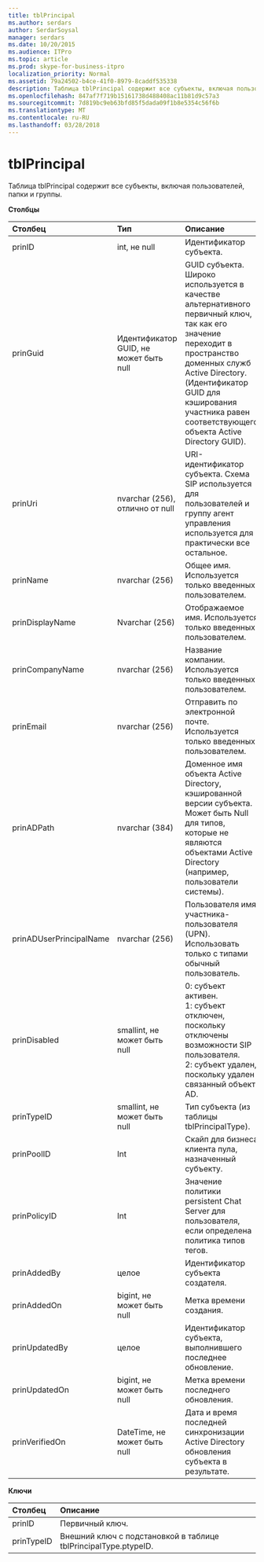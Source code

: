 ```yaml
---
title: tblPrincipal
ms.author: serdars
author: SerdarSoysal
manager: serdars
ms.date: 10/20/2015
ms.audience: ITPro
ms.topic: article
ms.prod: skype-for-business-itpro
localization_priority: Normal
ms.assetid: 79a24502-b4ce-41f0-8979-8caddf535338
description: Таблица tblPrincipal содержит все субъекты, включая пользователей, папки и группы.
ms.openlocfilehash: 847af7f719b15161738d488408ac11b81d9c57a3
ms.sourcegitcommit: 7d819bc9eb63bfd85f5dada09f1b8e5354c56f6b
ms.translationtype: MT
ms.contentlocale: ru-RU
ms.lasthandoff: 03/28/2018
---
```

# <a name="tblprincipal"></a>tblPrincipal
 
Таблица tblPrincipal содержит все субъекты, включая пользователей, папки и группы.
  
**Столбцы**

|**Столбец**|**Тип**|**Описание**|
|:-----|:-----|:-----|
|prinID  <br/> |int, не null  <br/> |Идентификатор субъекта.  <br/> |
|prinGuid  <br/> |Идентификатор GUID, не может быть null  <br/> |GUID субъекта. Широко используется в качестве альтернативного первичный ключ, так как его значение переходит в пространство доменных служб Active Directory. (Идентификатор GUID для кэширования участника равен соответствующего объекта Active Directory GUID).  <br/> |
|prinUri  <br/> |nvarchar (256), отлично от null  <br/> |URI-идентификатор субъекта. Схема SIP используется для пользователей и группу агент управления используется для практически все остальное.  <br/> |
|prinName  <br/> |nvarchar (256)  <br/> |Общее имя. Используется только введенных пользователем.  <br/> |
|prinDisplayName  <br/> |Nvarchar (256)  <br/> |Отображаемое имя. Используется только введенных пользователем.  <br/> |
|prinCompanyName  <br/> |nvarchar (256)  <br/> |Название компании. Используется только введенных пользователем.  <br/> |
|prinEmail  <br/> |nvarchar (256)  <br/> |Отправить по электронной почте. Используется только введенных пользователем.  <br/> |
|prinADPath  <br/> |nvarchar (384)  <br/> |Доменное имя объекта Active Directory, кэшированной версии субъекта. Может быть Null для типов, которые не являются объектами Active Directory (например, пользователи системы).  <br/> |
|prinADUserPrincipalName  <br/> |nvarchar (256)  <br/> |Пользователя имя участника-пользователя (UPN). Использовать только с типами обычный пользователь.  <br/> |
|prinDisabled  <br/> |smallint, не может быть null  <br/> | 0: субъект активен. <br/>  1: субъект отключен, поскольку отключены возможности SIP пользователя. <br/>  2: субъект удален, поскольку удален связанный объект AD. <br/> |
|prinTypeID  <br/> |smallint, не может быть null  <br/> |Тип субъекта (из таблицы tblPrincipalType).  <br/> |
|prinPoolID  <br/> |Int  <br/> |Скайп для бизнеса клиента пула, назначенный субъекту.  <br/> |
|prinPolicyID  <br/> |Int  <br/> |Значение политики persistent Chat Server для пользователя, если определена политика типов тегов.  <br/> |
|prinAddedBy  <br/> |целое  <br/> |Идентификатор субъекта создателя.  <br/> |
|prinAddedOn  <br/> |bigint, не может быть null  <br/> |Метка времени создания.  <br/> |
|prinUpdatedBy  <br/> |целое  <br/> |Идентификатор субъекта, выполнившего последнее обновление.  <br/> |
|prinUpdatedOn  <br/> |bigint, не может быть null  <br/> |Метка времени последнего обновления.  <br/> |
|prinVerifiedOn  <br/> |DateTime, не может быть null  <br/> |Дата и время последней синхронизации Active Directory обновления субъекта в результате.  <br/> |
   
**Ключи**

|**Столбец**|**Описание**|
|:-----|:-----|
|prinID  <br/> |Первичный ключ.  <br/> |
|prinTypeID  <br/> |Внешний ключ с подстановкой в таблице tblPrincipalType.ptypeID.  <br/> |
   

